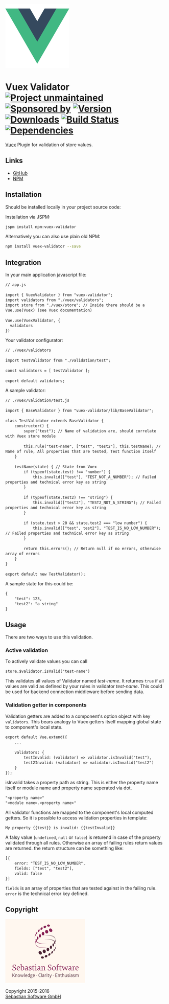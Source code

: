 [unmaintained-url]: .github/ISSUE_TEMPLATE.md
[unmaintained-image]: https://img.shields.io/badge/project-unmaintained-red.svg

<img src="assets/vuejs.png" alt="VueJS Logo" width="200" height="200"/>

# Vuex Validator<br/>[![Project unmaintained][unmaintained-image]][unmaintained-url] [![Sponsored by][sponsor-img]][sponsor] [![Version][npm-version-img]][npm] [![Downloads][npm-downloads-img]][npm] [![Build Status][ci-img]][ci] [![Dependencies][deps-img]][deps]

[Vuex] Plugin for validation of store values.

[sponsor-img]: https://img.shields.io/badge/Sponsored%20by-Sebastian%20Software-692446.svg
[sponsor]: https://www.sebastian-software.de
[Vuex]: https://github.com/vuejs/vuex
[ci-img]:  https://travis-ci.org/sebastian-software/vuex-validator.svg
[ci]:      https://travis-ci.org/sebastian-software/vuex-validator
[deps]: https://david-dm.org/sebastian-software/vuex-validator
[deps-img]: https://david-dm.org/sebastian-software/vuex-validator.svg
[npm]: https://www.npmjs.com/package/vuex-validator
[npm-downloads-img]: https://img.shields.io/npm/dm/vuex-validator.svg
[npm-version-img]: https://img.shields.io/npm/v/vuex-validator.svg



## Links

- [GitHub](https://github.com/sebastian-software/vuex-validator)
- [NPM](https://www.npmjs.com/package/vuex-validator)


## Installation

Should be installed locally in your project source code:

Installation via JSPM:

```bash
jspm install npm:vuex-validator
```

Alternatively you can also use plain old NPM:

```bash
npm install vuex-validator --save
```

## Integration

In your main application javascript file:

````
// app.js

import { VuexValidator } from "vuex-validator";
import validators from "./vuex/validators";
import store from "./vuex/store"; // Inside there should be a Vue.use(Vuex) (see Vuex documentation)

Vue.use(VuexValidator, {
  validators
})
````

Your validator configurator:

````
// ./vuex/validators

import testValidator from "./validation/test";

const validators = [ testValidator ];

export default validators;
````

A sample validator:

````
// ./vuex/validation/test.js

import { BaseValidator } from "vuex-validator/lib/BaseValidator";

class TestValidator extends BaseValidator {
	constructor() {
		super("test"); // Name of validation are, should correlate with Vuex store module

		this.rule("test-name", ["test", "test2"], this.testName); // Name of rule, All properties that are tested, Test function itself
	}

	testName(state) { // State from Vuex
		if (typeof(state.test) !== "number") {
			this.invalid(["test"], "TEST_NOT_A_NUMBER"); // Failed properties and technical error key as string
		}

		if (typeof(state.test2) !== "string") {
			this.invalid(["test2"], "TEST2_NOT_A_STRING"); // Failed properties and technical error key as string
		}

		if (state.test > 20 && state.test2 === "low number") {
			this.invalid(["test", test2"], "TEST_IS_NO_LOW_NUMBER"); // Failed properties and technical error key as string
		}

		return this.errors(); // Return null if no errors, otherwise array of errors
	}
}

export default new TestValidator();
````

A sample state for this could be:

````
{
	"test": 123,
	"test2": "a string"
}
````

## Usage

There are two ways to use this validation.

### Active validation

To actively validate values you can call

````
store.$validator.isValid("test-name")
````

This validates all values of Validator named *test-name*. It returnes `true` if all values are valid as defined by your rules in validator *test-name*. This could be used for backend
connection middleware before sending data.

### Validation getter in components

Validation getters are added to a component's option object with key `validators`. This bears
analogy to Vuex getters itself mapping global state to component's local state.

````
export default Vue.extend({
	...

	validators: {
		testInvalid: (validator) => validator.isInvalid("test"),
		test2Invalid: (validator) => validator.isInvalid("test2")
	}
});
````

isInvalid takes a property path as string. This is either the property name itself or module name and property name seperated via dot.

````
"<property name>"
"<module name>.<property name>"
````

All validator functions are mapped to the component's local computed getters. So it is possible to access validation properties in template:

````
My property {{test}} is invalid: {{testInvalid}}
````

A falsy value (`undefined`, `null` or `false`) is returend in case of the property validated through all rules. Otherwise an array of failing rules return values are returned. the return structure can be something like:

````
[{
	error: "TEST_IS_NO_LOW_NUMBER",
	fields: ["test", "test2"],
	valid: false
}]
````

`fields` is an array of properties that are tested against in the failing rule. `error`
is the technical error key defined.

## Copyright

<img src="assets/sebastiansoftware.png" alt="Sebastian Software GmbH Logo" width="250" height="200"/>

Copyright 2015-2016<br/>[Sebastian Software GmbH](http://www.sebastian-software.de)

